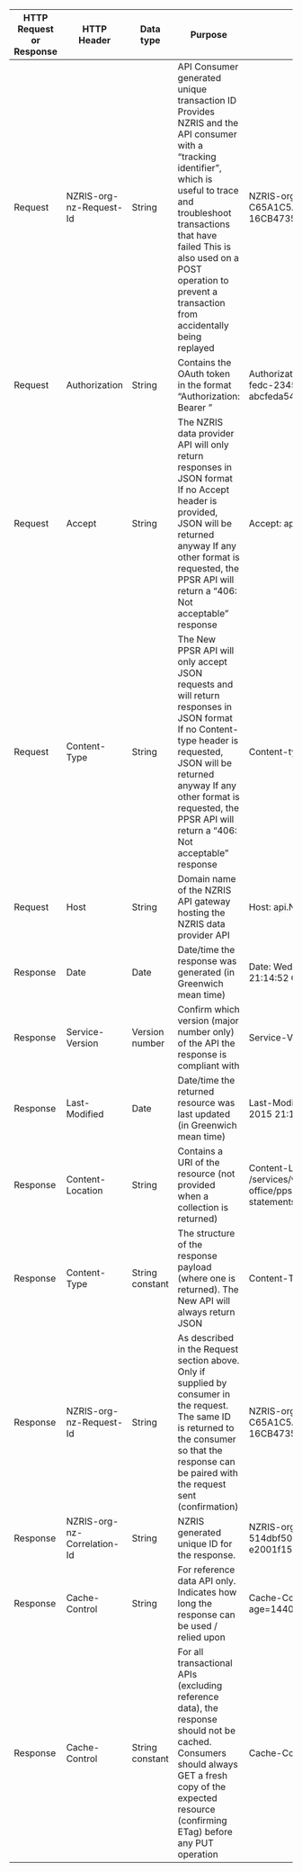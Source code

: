 |HTTP Request or Response|HTTP Header|Data type|Purpose|Example|GET|POST|PUT|DELETE|
|---|---|---|---|---|---|---|---|---|
|Request|NZRIS-org-nz-Request-Id|String|API Consumer generated unique transaction ID Provides NZRIS and the API consumer with a “tracking identifier”, which is useful to trace and troubleshoot transactions that have failed This is also used on a POST operation to prevent a transaction from accidentally being replayed|NZRIS-org-nz-Request-Id: C65A1C5A-8F74-4E0B-BA06-16CB47358D85|O|O|O|O|
|Request|Authorization|String|Contains the OAuth token in the format “Authorization: Bearer <token>”|Authorization: Bearer 456789ab-fedc-2345-6543-abcfeda543987|M|M|M|M|
|Request|Accept|String|The NZRIS data provider API will only return responses in JSON format If no Accept header is provided, JSON will be returned anyway If any other format is requested, the PPSR API will return a “406: Not acceptable” response|Accept: application/json|O|O|O|O|
|Request|Content-Type|String|The New PPSR API will only accept JSON requests and will return responses in JSON format If no Content-type header is requested, JSON will be returned anyway If any other format is requested, the PPSR API will return a “406: Not acceptable” response|Content-type: application/json|N/A|M|M|N/A|
|Request|Host|String|Domain name of the NZRIS API gateway hosting the NZRIS data provider API|Host: api.NZRIS.org,nz|M|M|M|M|
|Response|Date|Date|Date/time the response was generated (in Greenwich mean time)|Date: Wed, 18 Nov 2015 21:14:52 GMT|M|M|M|M|
|Response|Service-Version|Version number|Confirm which version (major number only) of the API the response is compliant with|Service-Version: v1 |M|M|M|M|
|Response|Last-Modified|Date|Date/time the returned resource was last updated (in Greenwich mean time)|Last-Modified: Wed, 18 Nov 2015 21:14:52 GMT|M|M|M|M|
|Response|Content-Location|String|Contains a URI of the resource (not provided when a collection is returned)|Content-Location: /services/v1/companies-office/ppsr/financing-statements/FH04R729A8ND9224|C|M|M|M|
|Response|Content-Type|String constant|The structure of the response payload (where one is returned).  The New API will always return JSON|Content-Type: application/json|M|M|M|M|
|Response|NZRIS-org-nz-Request-Id|String|As described in the Request section above.  Only if supplied by consumer in the request.  The same ID is returned to the consumer so that the response can be paired with the request sent (confirmation)|NZRIS-org-nz-Request-Id: C65A1C5A-8F74-4E0B-BA06-16CB47358D85|C|C|C|C|
|Response|NZRIS-org-nz-Correlation-Id |String|NZRIS generated unique ID for the response.|NZRIS-org-nz-Correlation-Id: 514dbf50-4475-4e4d-86ee-e2001f158026|O|M|M|M|
|Response|Cache-Control|String|For reference data API only.  Indicates how long the response can be used / relied upon|Cache-Control: private,max-age=14400,must-revalidate |C|N/A|N/A|N/A|
|Response|Cache-Control|String constant|For all transactional APIs (excluding reference data), the response should not be cached.  Consumers should always GET a fresh copy of the expected resource (confirming ETag) before any PUT operation|Cache-Control: No-cache|C|M|M|N/A|
